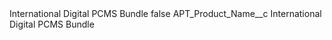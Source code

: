 <?xml version="1.0" encoding="UTF-8"?>
<CustomMetadata xmlns="http://soap.sforce.com/2006/04/metadata" xmlns:xsi="http://www.w3.org/2001/XMLSchema-instance" xmlns:xsd="http://www.w3.org/2001/XMLSchema">
    <label>International Digital PCMS Bundle</label>
    <protected>false</protected>
    <values>
        <field>APT_Product_Name__c</field>
        <value xsi:type="xsd:string">International Digital PCMS Bundle</value>
    </values>
</CustomMetadata>
